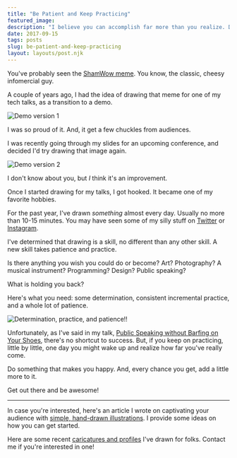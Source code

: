 ```yaml
---
title: "Be Patient and Keep Practicing"
featured_image: 
description: "I believe you can accomplish far more than you realize. Don't give up! Here are some thoughts to encourage you."
date: 2017-09-15
tags: posts
slug: be-patient-and-keep-practicing
layout: layouts/post.njk
---
```


You've probably seen the [ShamWow meme](http://knowyourmeme.com/memes/vince-shlomi-shamwow-slap-chop). You know, the classic, cheesy infomercial guy.

A couple of years ago, I had the idea of drawing that meme for one of my tech talks, as a transition to a demo.

![Demo version 1](/content/images/2017/09/demo.jpg)

I was so proud of it. And, it get a few chuckles from audiences.

I was recently going through my slides for an upcoming conference, and decided I'd try drawing that image again.

![Demo version 2](/content/images/2017/09/shamwow-guy-demo.jpg)

I don't know about you, but _I_ think it's an improvement.

Once I started drawing for my talks, I got hooked. It became one of my favorite hobbies.

For the past year, I've drawn _something_ almost every day. Usually no more than 10-15 minutes. You may have seen some of my silly stuff on [Twitter](https://twitter.com/reverentgeek) or [Instagram](https://www.instagram.com/reverentgeek/).

I've determined that drawing is a skill, no different than any other skill. A new skill takes patience and practice.

Is there anything you wish you could do or become? Art? Photography? A musical instrument? Programming? Design? Public speaking?

What is holding you back?

Here's what you need: some determination, consistent incremental practice, and a whole lot of patience.

![Determination, practice, and patience!!](/content/images/2017/09/determination-practice-patience.jpg)

Unfortunately, as I've said in my talk, [Public Speaking without Barfing on Your Shoes](https://youtu.be/aPSvHT9USO8), there's no shortcut to success. But, if you keep on practicing, little by little, one day you might wake up and realize how far you've really come.

Do something that makes you happy. And, every chance you get, add a little more to it.

Get out there and be awesome!

* * *

In case you're interested, here's an article I wrote on captivating your audience with [simple, hand-drawn illustrations](https://artplusmarketing.com/captivate-your-audience-using-simple-illustrations-5bf0fcd0e301). I provide some ideas on how you can get started.

Here are some recent [caricatures and profiles](https://www.facebook.com/media/set/?set=a.10155075144094005.1073741839.779104004&type=1&l=1f28a8d9ca) I've drawn for folks. Contact me if you're interested in one!



